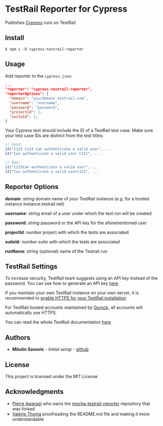 # TestRail Reporter for Cypress

Publishes [Cypress](https://www.cypress.io/) runs on TestRail

## Install

```shell
$ npm i -D cypress-testrail-reporter
```

## Usage

Add reporter to the `cypress.json`:

```json
...
"reporter": "cypress-testrail-reporter",
"reporterOptions": {
  "domain": "yourdomain.testrail.com",
  "username": "username",
  "password": "password",
  "projectId": 1,
  "suiteId": 1,
}
```

Your Cypress test should include the ID of a TestRail test case. Make sure your test case IDs are distinct from the test titles:

```Javascript
// Good:
it("C123 C124 Can authenticate a valid user", ...
it("Can authenticate a valid user C321", ...

// Bad:
it("C123Can authenticate a valid user", ...
it("Can authenticate a valid userC123", ...
```

## Reporter Options

**domain**: _string_ domain name of your TestRail instance (e.g. for a hosted instance instance.testrail.net)

**username**: _string_ email of a user under which the test run will be created

**password**: _string_ password or the API key for the aforementioned user

**projectId**: _number_ project with which the tests are associated

**suiteId**: _number_ suite with which the tests are associated

**runName**: _string_ (optional) name of the Testrail run

## TestRail Settings

To increase security, TestRail team suggests using an API key instead of the password. You can see how to generate an API key [here](http://docs.gurock.com/testrail-api2/accessing#username_and_api_key)

If you maintain your own TestRail instance on your own server, it is recommended to [enable HTTPS for your TestRail installation](http://docs.gurock.com/testrail-admin/admin-securing#using_https)

For TestRail hosted accounts maintained by [Gurock](http://www.gurock.com/), all accounts will automatically use HTTPS.

You can read the whole TestRail documentation [here](http://docs.gurock.com/)

## Authors

* **Milutin Savovic** - _Initial setup_ - [github](https://github.com/mickosav)

## License

This project is licensed under the MIT License

## Acknowledgments

* [Pierre Awaragi](https://github.com/awaragi) who owns the [mocha-testrail-reporter](https://github.com/awaragi/mocha-testrail-reporter) repository that was forked
* [Valerie Thoma](https://github.com/ValerieThoma) proofreading the README.md file and making it more understandable
